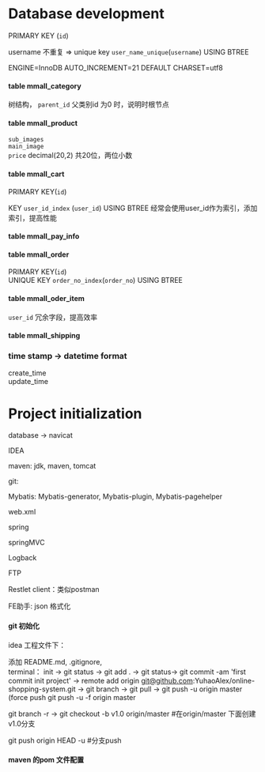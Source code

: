 # Database development

PRIMARY KEY (`id`)  

username 不重复 => unique key `user_name_unique`(`username`) USING BTREE

ENGINE=InnoDB AUTO_INCREMENT=21 DEFAULT CHARSET=utf8

#### table mmall_category

树结构， `parent_id` 父类别id 为0 时，说明时根节点

#### table mmall_product

`sub_images`  
`main_image`  
`price`  decimal(20,2) 共20位，两位小数

#### table mmall_cart

PRIMARY KEY(`id`)  

KEY `user_id_index` (`user_id`) USING BTREE   经常会使用user_id作为索引，添加索引，提高性能

#### table mmall_pay_info

#### table mmall_order

PRIMARY KEY(`id`)  
UNIQUE KEY `order_no_index`(`order_no`) USING BTREE  

#### table mmall_oder_item

`user_id` 冗余字段，提高效率

#### table mmall_shipping


### time stamp -> datetime  format

create_time  
update_time  




# Project initialization

database -> navicat  

IDEA

maven: jdk, maven, tomcat  
      
git:

Mybatis: Mybatis-generator, Mybatis-plugin, Mybatis-pagehelper

web.xml

spring

springMVC

Logback

FTP

Restlet client：类似postman

FE助手: json 格式化


#### git 初始化

idea 工程文件下： 

添加 README.md, .gitignore,   
terminal： init -> git status -> git add . -> git status-> git commit -am 'first commit init project'  ->  remote add origin git@github.com:YuhaoAlex/online-shopping-system.git  ->  git branch  ->  git pull -> git push -u origin master (force push git push -u -f origin master  

git branch -r  -> git checkout -b v1.0 origin/master   #在origin/master 下面创建v1.0分支

git push origin HEAD -u    #分支push
 
 
#### maven 的pom 文件配置























